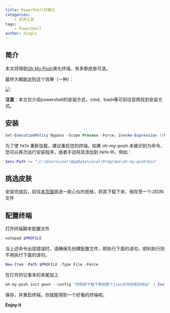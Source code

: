 ```yaml
---
title: PowerShell的美化
categories:
    - 实用工具
tags:
    - PowerShell
author: dinglz
---
```


## 简介

本文将借助[Oh My Posh](https://ohmyposh.dev/)美化终端，有多款皮肤可选。

最终大概能达到这个效果（一种）：

![](https://dinglz.us.kg/p/powershell%E7%9A%84%E7%BE%8E%E5%8C%96/1_hu15160749138882590880.png)

**注意**：本文仅介绍powershell的安装方式，cmd、bash等可前往官网找到安装方式。

## 安装

```powershell
Set-ExecutionPolicy Bypass -Scope Process -Force; Invoke-Expression ((New-Object System.Net.WebClient).DownloadString('https://ohmyposh.dev/install.ps1'))
```

为了使 `PATH` 重新加载，建议重启您的终端。如果 oh-my-posh 未被识别为命令，您可以再次运行安装程序，或者手动将其添加到 `PATH` 中。例如：

```powershell
$env:Path += ";C:\Users\user\AppData\Local\Programs\oh-my-posh\bin"
```

## 挑选皮肤

安装完成后，前往[本页面](https://ohmyposh.dev/docs/themes)挑选一款心仪的皮肤，将其下载下来，保存至一个JSON文件

## 配置终端

打开终端脚本配置文件

```powershell
notepad $PROFILE
```

当上述命令出现错误时，请确保先创建配置文件，即执行下面的语句，顺利执行则不用执行下面的语句。

```powershell
New-Item -Path $PROFILE -Type File -Force
```

在打开的记事本的末尾加上

```powershell
oh-my-posh init pwsh --config "你刚刚下载下来的那个json文件的绝对地址" | Invoke-Expression
```

保存，并重启终端，你就能得到一个好看的终端啦。

**Enjoy it**

